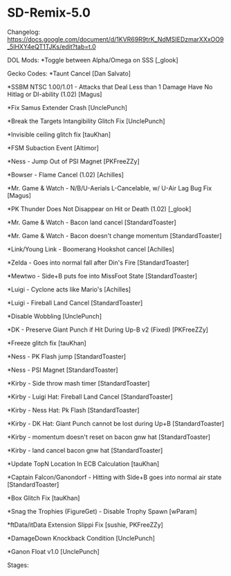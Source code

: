 # SD-Remix-5.0
Changelog: https://docs.google.com/document/d/1KVR69R9trK_NdMSIEDzmarXXxOO9_5lHXY4eQT1TJKs/edit?tab=t.0

DOL Mods:
*Toggle between Alpha/Omega on SSS [_glook]

Gecko Codes:
*Taunt Cancel [Dan Salvato]

*SSBM NTSC 1.00/1.01 - Attacks that Deal Less than 1 Damage Have No Hitlag or DI-ability (1.02) [Magus]

*Fix Samus Extender Crash [UnclePunch]

*Break the Targets Intangibility Glitch Fix [UnclePunch]

*Invisible ceiling glitch fix [tauKhan]

*FSM Subaction Event [Altimor]

*Ness - Jump Out of PSI Magnet [PKFreeZZy]

*Bowser - Flame Cancel (1.02) [Achilles]

*Mr. Game & Watch - N/B/U-Aerials L-Cancelable, w/ U-Air Lag Bug Fix [Magus]

*PK Thunder Does Not Disappear on Hit or Death (1.02) [_glook]

*Mr. Game & Watch - Bacon land cancel [StandardToaster]

*Mr. Game & Watch - Bacon doesn't change momentum [StandardToaster]

*Link/Young Link - Boomerang Hookshot cancel [Achilles]

*Zelda - Goes into normal fall after Din's Fire [StandardToaster]

*Mewtwo - Side+B puts foe into MissFoot State [StandardToaster]

*Luigi - Cyclone acts like Mario's [Achilles]

*Luigi - Fireball Land Cancel [StandardToaster]

*Disable Wobbling [UnclePunch]

*DK - Preserve Giant Punch if Hit During Up-B v2 (Fixed) [PKFreeZZy]

*Freeze glitch fix [tauKhan]

*Ness - PK Flash jump [StandardToaster]

*Ness - PSI Magnet [StandardToaster]

*Kirby - Side throw mash timer [StandardToaster]

*Kirby - Luigi Hat: Fireball Land Cancel [StandardToaster]

*Kirby - Ness Hat: Pk Flash [StandardToaster]

*Kirby - DK Hat: Giant Punch cannot be lost during Up+B [StandardToaster]

*Kirby - momentum doesn't reset on bacon gnw hat [StandardToaster]

*Kirby - land cancel bacon gnw hat [StandardToaster]

*Update TopN Location In ECB Calculation [tauKhan]

*Captain Falcon/Ganondorf - Hitting with Side+B goes into normal air state [StandardToaster]

*Box Glitch Fix [tauKhan]

*Snag the Trophies (FigureGet) - Disable Trophy Spawn [wParam]

*ftData/itData Extension Slippi Fix [sushie, PKFreeZZy]

*DamageDown Knockback Condition [UnclePunch]

*Ganon Float v1.0 [UnclePunch]

Stages:
